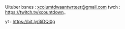 Uituber 
bsnes : xcoiumtdwaantwrteer@gmail.com
twch : https://twitch.tv/xcountdown_

yt : https://bit.ly/3iDQl0g
